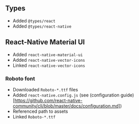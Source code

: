 ## Types
 - Added `@types/react`
 - Added `@types/react-native`

## React-Native Material UI
 - Added `react-native-material-ui`
 - Added `react-native-vector-icons`
 - Linked `react-native-vector-icons`
### Roboto font
 - Downloaded `Roboto-*.ttf` files
 - Added `react-native.config.js` (see (configuration guide)[https://github.com/react-native-community/cli/blob/master/docs/configuration.md])
 - Referenced path to assets
 - Linked `Roboto-*.ttf`